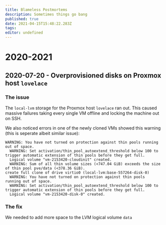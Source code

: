 ```yaml
---
title: Blameless Postmortems
description: Sometimes things go bang
published: true
date: 2021-04-15T15:48:22.283Z
tags: 
editor: undefined
---
```


# 2020-2021


## 2020-07-20 - Overprovisioned disks on Proxmox host `lovelace`

### The issue
The `local-lvm` storage for the Proxmox host `lovelace` ran out. This caused
massive failures taking every single VM offline and locking the machine out on SSH.

We also noticed errors in one of the newly cloned VMs showed this warning (this is seperate albeit similar issue):

``` 
WARNING: You have not turned on protection against thin pools running out of space.
  WARNING: Set activation/thin_pool_autoextend_threshold below 100 to trigger automatic extension of thin pools before they get full.
  Logical volume "vm-2153420-cloudinit" created.
  WARNING: Sum of all thin volume sizes (<747.04 GiB) exceeds the size of thin pool pve/data (<378.36 GiB).
create full clone of drive virtio0 (local-lvm:base-557264-disk-0)
  WARNING: You have not turned on protection against thin pools running out of space.
  WARNING: Set activation/thin_pool_autoextend_threshold below 100 to trigger automatic extension of thin pools before they get full.
  Logical volume "vm-2153420-disk-0" created.
```

### The fix

We needed to add more space to the LVM logical volume `data`

